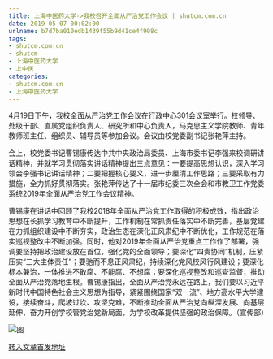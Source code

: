 ```yaml
---
title: 上海中医药大学->我校召开全面从严治党工作会议 | shutcm.com.cn
date: 2019-05-07 00:02:00
urlname: b7d7ba010edb1439f55b9d41ce4f908c
tags: 
- shutcm.com.cn
- shutcm
- 上海中医药大学
- 上中医
categories:
- shutcm.com.cn
- 上海中医药大学
---
```


4月19日下午，我校全面从严治党工作会议在行政中心301会议室举行。校领导、处级干部、直属党组织负责人、研究所和中心负责人，马克思主义学院教师、青年教师班主任、组织员、辅导员等参加会议。会议由校党委副书记张艳萍主持。

会上，校党委书记曹锡康传达中共中央政治局委员、上海市委书记李强来校调研讲话精神，并就学习贯彻落实讲话精神提出三点意见：一要提高思想认识，深入学习领会李强书记讲话精神；二要把握核心要义，进一步厘清工作思路；三要采取有力措施，全力抓好贯彻落实。张艳萍传达了十一届市纪委三次全会和市教卫工作党委系统2019年全面从严治党工作会议精神。

曹锡康在讲话中回顾了我校2018年全面从严治党工作取得的积极成效，指出政治思想在长抓学习教育中不断提升，工作机制在常抓责任落实中不断完善，基层党建在力抓组织建设中不断夯实，政治生态在深化正风肃纪中不断优化，工作规范在落实巡视整改中不断加强。同时，他对2019年全面从严治党重点工作作了部署，强调要坚持把政治建设放在首位，强化党的全面领导；要深化“四责协同”机制，压紧压实“三大主体责任”；要驰而不息正风肃纪，持续深化党风校风行风建设；要深化标本兼治，一体推进不敢腐、不能腐、不想腐；要深化巡视整改和巡查监督，推动全面从严治党落地生根。曹锡康指出，全面从严治党永远在路上，我们要以习近平新时代中国特色社会主义思想为指导，紧紧围绕国家“双一流”、地方高水平大学建设，接续奋斗，爬坡过坎、攻坚克难，不断推动全面从严治党向纵深发展、向基层延伸，奋力开创学校管党治党新局面，为学校改革提供坚强的政治保障。（宣传部）

![图](https://www.shutcm.edu.cn/_upload/article/images/87/04/616d2ce2459bbb6b1eef516f2492/dbbd72f6-2cf3-4a6e-824c-91a6815416e2.jpg)

[转入文章首发地址](https://www.shutcm.edu.cn/2019/0421/c221a102947/page.htm)
